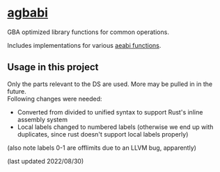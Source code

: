 # [agbabi](https://github.com/felixjones/agbabi)

GBA optimized library functions for common operations.

Includes implementations for various [aeabi functions](https://github.com/ARM-software/abi-aa/blob/main/rtabi32/rtabi32.rst).

## Usage in this project

Only the parts relevant to the DS are used. More may be pulled in in the future.  
Following changes were needed:  
- Converted from divided to unified syntax to support Rust's inline assembly system
- Local labels changed to numbered labels (otherwise we end up with duplicates, since rust doesn't support local labels properly)

(also note labels 0-1 are offlimits due to an LLVM bug, apparently)

(last updated 2022/08/30)
